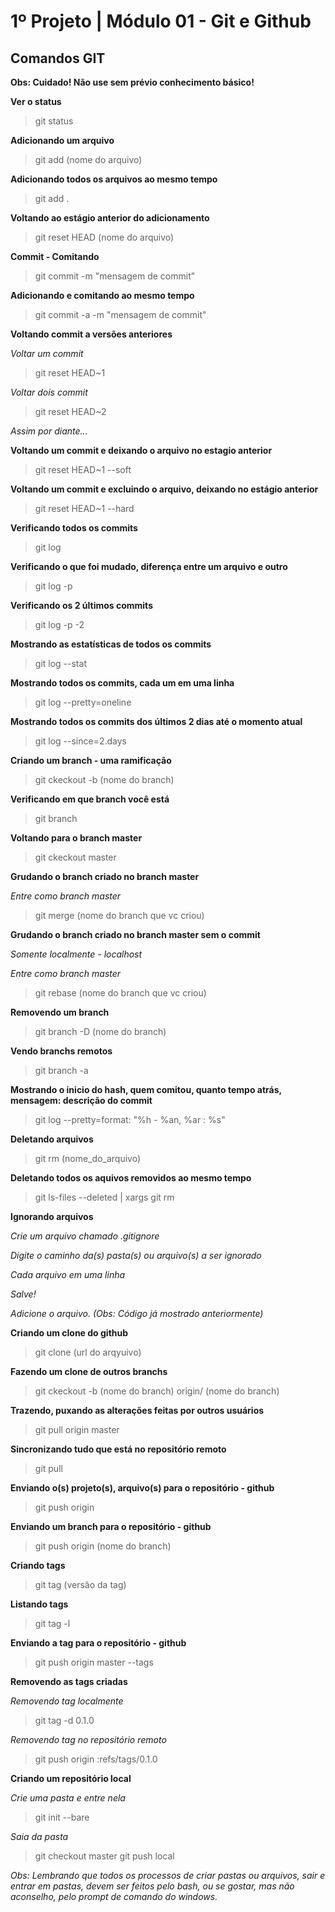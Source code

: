 1º Projeto | Módulo 01 - Git e Github
================================================

Comandos GIT
------------

**Obs: Cuidado! Não use sem prévio conhecimento básico!**

**Ver o status**
>git status

**Adicionando um arquivo**
>git add (nome do arquivo) 

**Adicionando todos os arquivos ao mesmo tempo**
>git add .

**Voltando ao estágio anterior do adicionamento**
>git reset HEAD (nome do arquivo)

**Commit - Comitando**
>git commit -m "mensagem de commit"

**Adicionando e comitando ao mesmo tempo**
>git commit -a -m "mensagem de commit"

**Voltando commit a versões anteriores**

*Voltar um commit*
>git reset HEAD~1

*Voltar dois commit*
>git reset HEAD~2

*Assim por diante...*

**Voltando um commit e deixando o arquivo no estagio anterior**
>git reset HEAD~1 --soft

**Voltando um commit e excluindo o arquivo, deixando no estágio anterior**
>git reset HEAD~1 --hard

**Verificando todos os commits**
>git log

**Verificando o que foi mudado, diferença entre um arquivo e outro**
>git log -p

**Verificando os 2 últimos commits**
>git log -p -2

**Mostrando as estatísticas de todos os commits**
>git log --stat

**Mostrando todos os commits, cada um em uma linha**
>git log --pretty=oneline

**Mostrando todos os commits dos últimos 2 dias até o momento atual**
>git log --since=2.days

**Criando um branch - uma ramificação**
>git ckeckout -b (nome do branch)

**Verificando em que branch você está**
>git branch

**Voltando para o branch master**
>git ckeckout master

**Grudando o branch criado no branch master**

*Entre como branch master*
>git merge (nome do branch que vc criou)

**Grudando o branch criado no branch master sem o commit**

*Somente localmente - localhost*

*Entre como branch master*
>git rebase (nome do branch que vc criou)

**Removendo um branch**
>git branch -D (nome do branch)

**Vendo branchs remotos**
>git branch -a

**Mostrando o inicio do hash, quem comitou, quanto tempo atrás, mensagem: descrição do commit**
>git log --pretty=format: "%h - %an, %ar : %s"

**Deletando arquivos**
>git rm (nome_do_arquivo)

**Deletando todos os aquivos removidos ao mesmo tempo**
>git ls-files --deleted | xargs git rm

**Ignorando arquivos**

*Crie um arquivo chamado .gitignore*

*Digite o caminho da(s) pasta(s) ou arquivo(s) a ser ignorado*

*Cada arquivo em uma linha*

*Salve!*

*Adicione o arquivo. (Obs: Código já mostrado anteriormente)*

**Criando um clone do github**
>git clone (url do arqyuivo)

**Fazendo um clone de outros branchs**
>git ckeckout -b (nome do branch) origin/ (nome do branch)

**Trazendo, puxando as alterações feitas por outros usuários**
>git pull origin master

**Sincronizando tudo que está no repositório remoto**
>git pull

**Enviando o(s) projeto(s), arquivo(s) para o repositório - github**
>git push origin

**Enviando um branch para o repositório - github**
>git push origin (nome do branch)

**Criando tags**
>git tag (versão da tag) 

**Listando tags**
>git tag -l

**Enviando a tag para o repositório - github**
>git push origin master --tags

**Removendo as tags criadas**

*Removendo tag localmente*
>git tag -d 0.1.0

*Removendo tag no repositório remoto*
>git push origin :refs/tags/0.1.0

**Criando um repositório local**

*Crie uma pasta e entre nela*
>git init --bare

*Saia da pasta*
>git checkout master 
>git push local

*Obs: Lembrando que todos os processos de criar pastas ou arquivos, sair e entrar em pastas, devem ser feitos pelo bash, ou se gostar, mas não aconselho, pelo prompt de comando do windows.*